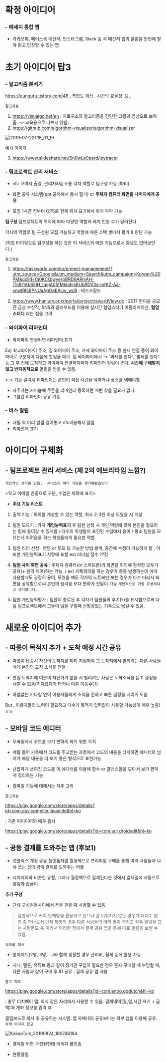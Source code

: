 # 확정 아이디어
### - 메세지 통합 앱
- 카카오톡, 페이스북 메신저, 인스타그램, Slack 등 각 메신저 앱의 알림을 한번에 받아 읽고 답장할 수 있는 앱

# 초기 아이디어 탑3
### - 알고리즘 분석기

 https://eunguru.tistory.com/48 , 복잡도 계산.. 시간의 효율성..등..


`참고자료`


1) https://visualgo.net/en  : 자료구조와 알고리즘을 간단한 그림과 영상으로 보여줌. -> 교육용으로 나쁘지 않음.
2) https://github.com/algorithm-visualizer/algorithm-visualizer

![2019-07-22T18_01_19](https://user-images.githubusercontent.com/31847834/61766437-cf7df800-ae1b-11e9-9901-b405475e20c0.png)


예시 이미지


3) https://www.slideshare.net/Sn0wLe0pard/ipytracer

### - 팀프로젝트 관리 서비스
 - nfc 모여서 출결, 관리자&팀 소통
각자 역할로 팀구성 가능 (파티)
 - 화면 공유 시스템(ppt 공유해서 동시 필기) or **주체자 컴퓨터 화면을 나머지에게 공유**

 - 모임 1시간 전부터 GPS로 현재 위치 표기해서 위치 파악 가능

**팀구성** 팀프로젝트의 목적에 따라 다양한 역할과 배치 인원 수가 달라진다. 

각자의 역할로 팀 구성원 모집 가능하고 역할에 따른 스택 쌓아서 평가 & 판단 가능

(직접 타이핑으로 팀구성을 하는 것은 이 서비스의 메인 기능으로서 중요도 없어보인다.)

`참고자료`

1) https://taskworld.com/ko/project-management/?utm_source=Google&utm_medium=Search&utm_campaign=Korean%20PM&gclid=Cj0KCQjwyerpBRD9ARIsAH-ITn8t1AbSEiH_IqojA05fMkIqhlsKUbRDV3s-mfKZ-Aa-xnwIRI59PNUaAgOeEALw_wcB : 테스크월드

2) https://www.hanium.or.kr/portal/project/awardView.do 
: 2017 한이음 공모전 금상 수상작, SNS와 클라우드를 이용해 실시간 협업스터디 어플리케이션, **협업스터디** 라는 점을 고려

### - 와이파이 리마인더

- 와이파이 연결되면 리마인더 표기

Ex) 학교와이파이 주소, 집 와이파이 주소, 카페 와이파이 주소 등 현재 연결 중이 와이파이로 구분지어 다음에 할일을 메모.
집 와이파이에서 -> '과제를 한다', '빨래를 한다' 등 그 후 집에 도착하고 와이파이 연결하자마자 리마인더 알림이 뜬다. **시간에 구애받지않고 반자동적으로** 알림을 받을 수 있음.

<-> 기존 갤럭시 리마인더는 본인이 직접 시간을 택하거나 장소를 택해야함.

- 자주가는 커피숍에 쿠폰을 리마인더 등록하면 매번 찾을 필요가 없다.
- 그룹간 리마인더 공유 기능


### - 버스 알림

- 내릴 역 미리 알림 걸어놓고 nfc이용해서 알림
- 리마인더 표기


# 아이디어 구체화
## - 팀프로젝트 관리 서비스 (제 2의 에브리타임 느낌?)
`개인적인 생각을 담음.  서비스의 여러 기능을 생각해봤습닌다`

<학교 이메일 인증으로 구분, 수업은 제목에 표기>

- **주요 기능 리스트**

1. 출첵 기능 : 회의를 개설할 수 있는 역할, 최소 2-3인 이상 모였을 시 개설

2. 팀원 모으기 : 각자 **개인능력표기** 후 팀원 선정 시 개인 역량에 맞춰 본인을 필요하는 팀에 들어갈 수 있게함 
/ 다수의 학생들이 포진된 수업에서 용이 / 평소 팀원을 모으는데 어려움을 겪는 학생들에게 필요한 역할

3. 팀원 리더 선정 : 랜덤 or 투표 등 가능한 방법 물색, 중간에 수정이 가능하게 함 , 이 또한 개인능력표기 사항에 포함 ex) 리더쉽 점수 ??점

4. **팀원 사이 화면 공유** : 주체자 컴퓨터(or 스마트폰)의 화면을 회의에 참석한 모두가 공유(+ 원격 제어)하는 기능. / ex) 카톡회의를 하는 경우가 종종 발생하는데 이때 사용할때도 굉장히 용이, 모였을 때도 각자의 노트북만 보는 경우가 다수 따라서 화면을 공유함으로써 본인의 생각응 보다 편하게 전달이 가능 
`개인적으로 가장 유용하다고 생각합니다.`

5. 팀원 개인능력평가 : 팀플이 종료된 후 각자가 팀원들의 후기(?)를 표시함으로써 다음 팀프로젝트에서 그들이 팀을 꾸릴때 신빙성있는 기록으로 남길 수 있음. 

# 새로운 아이디어 추가

## - 따릉이 목적지 추가 + 도착 예정 시간 공유

- 따릉이 탑승시 자신의 도착지를 미리 지정하여 그 도착지에서 빌리려는 다른 사람들에게
본인의 도착 소식을 전달

- 만일 도착지에 여분의 자전거가 없을 시 빌리려는 사람은 도착소식을 듣고 결정을 내릴 수 있음(기다렸다가 타거나 다른 이동수단)

- 하염없는 기다림 없이 이용자들에게 소식을 전하고 빠른 결정을 내리게 도움

But , 이용자들의 노력이 필요하고 다수가 목적지 입력없이 사용할 가능성이 매우 높음!ㅠㅠ


## - 모바일 코드 에디터

- 모바일에서 코드를 보기 편하게 하기 위한 목적 

- 예를 들어 카톡에서 코드를 주고받는 과정에서 코드의 내용을 터치하면 에디터로 넘어가
해당 내용을 더 보기 좋은 형식으로 표현가능

- 난잡하게 쓰여진 코드를 이 에디터를 이용해 함수 or 클래스들을 모아서 보기 편하게 정리하는 기능

- 컴파일 기능에 대해서는 차후 고려

`참고자료`

https://play.google.com/store/apps/details?id=com.duy.compiler.javanide&hl=ko

: 기존 아이디어와 매우 흡사 

https://play.google.com/store/apps/details?id=com.aor.droidedit&hl=ko

## - **공동 결제를 도와주는 앱** (후보1)

- 넷플릭스 계정 공유 플랫폼처럼 월정액으로 프리미엄 구매를 통해 여러 사람들과 나눠 쓰는 것의 금액 결제를 도와주는 어플

- 더치페이와 비슷한 유형, 그러나 월정액으로 결제된다는 것에서 결제일에 자동으로 알림과 출금이 

**추가 구성**

- 단체 구성원들사이에서 돈을 걷을 때 사용할 수 있음. 

> 일반적으로 카톡 단체방을 활용하고 있으나 잘 이뤄지지 않는 경우가 대다수
> 원인 중 하나로서 단체 톡방의 경우 다른 사람들의 여러 말이 겹치고 카톡 알림을 끄는 사람들도 多
> 따라서 이러한 점에서 결제 공유 앱을 통해 따로 알림을 보낼 수 있음.

`실생활 예시`

- 룸메이트(2명, 3명, ...)와 함께 생활할 경우 관리비, 월세 등에 활용 가능

- 지니, 멜론, 유튜브 등과 같이 정기권 구입이 필요한 경우 혼자 구매할 때 부담될 때,
다른 사람과 같이 구매 후 ID 공유 : 결제 공유 앱 사용

`참고 자료`

https://play.google.com/store/apps/details?id=com.enoo.godutch&hl=ko

: 총무 더치페이 앱. 회식 같은 자리에서 사용할 수 있음. 결제내역(월,일,시간 표기 + 금액)과 계좌 정보를 입력 후

클립보드로 복사 후 공유하는 시스템. 앱 자체내의 공유보다는 외부 앱을 이용해 공유. `아래 이미지 참고`


![KakaoTalk_20190824_160746184](https://user-images.githubusercontent.com/31847834/63633864-00a34f80-c68a-11e9-8706-c766dfa25f9d.jpg)

- 결제일 되면 구성원한테 메세지 폼전송

- 현황알림
